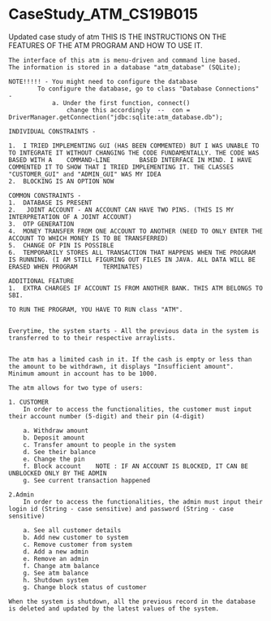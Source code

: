# CaseStudy_ATM_CS19B015
Updated case study of atm
THIS IS THE INSTRUCTIONS ON THE FEATURES OF THE ATM PROGRAM AND HOW TO USE IT.


	The interface of this atm is menu-driven and command line based.
	The information is stored in a database "atm_database" (SQLite);
	
	NOTE!!!!! - You might need to configure the database 
			To configure the database, go to class "Database Connections" -
				a. Under the first function, connect()
					change this accordingly  --  con = DriverManager.getConnection("jdbc:sqlite:atm_database.db");

	INDIVIDUAL CONSTRAINTS -

	1.	I TRIED IMPLEMENTING GUI (HAS BEEN COMMENTED) BUT I WAS UNABLE TO TO INTEGRATE IT WITHOUT CHANGING THE CODE FUNDAMENTALLY. THE CODE WAS BASED WITH A 	COMMAND-LINE 		BASED INTERFACE IN MIND. I HAVE COMMENTED IT TO SHOW THAT I TRIED IMPLEMENTING IT. THE CLASSES "CUSTOMER_GUI" and "ADMIN_GUI" WAS MY IDEA
	2.	BLOCKING IS AN OPTION NOW

	COMMON CONSTRAINTS - 
	1. 	DATABASE IS PRESENT
	2.	 JOINT ACCOUNT - AN ACCOUNT CAN HAVE TWO PINS. (THIS IS MY INTERPRETATION OF A JOINT ACCOUNT)
	3. 	OTP GENERATION
	4. 	MONEY TRANSFER FROM ONE ACCOUNT TO ANOTHER (NEED TO ONLY ENTER THE ACCOUNT TO WHICH MONEY IS TO BE TRANSFERRED)
	5. 	CHANGE OF PIN IS POSSIBLE
	6.	TEMPORARILY STORES ALL TRANSACTION THAT HAPPENS WHEN THE PROGRAM IS RUNNING. (I AM STILL FIGURING OUT FILES IN JAVA. ALL DATA WILL BE ERASED WHEN PROGRAM 		TERMINATES)
	
	ADDITIONAL FEATURE
	1. 	EXTRA CHARGES IF ACCOUNT IS FROM ANOTHER BANK. THIS ATM BELONGS TO SBI.
	
	TO RUN THE PROGRAM, YOU HAVE TO RUN class "ATM".


	Everytime, the system starts - All the previous data in the system is transferred to to their respective arraylists.
	
	
	The atm has a limited cash in it. If the cash is empty or less than the amount to be withdrawn, it displays "Insufficient amount".
	Minimum amount in account has to be 1000.

	The atm allows for two type of users:
	
	1. CUSTOMER
		In order to access the functionalities, the customer must input their account number (5-digit) and their pin (4-digit)
		
		a. Withdraw amount
		b. Deposit amount
		c. Transfer amount to people in the system
		d. See their balance
		e. Change the pin
		f. Block account	NOTE : IF AN ACCOUNT IS BLOCKED, IT CAN BE UNBLOCKED ONLY BY THE ADMIN
		g. See current transaction happened

	2.Admin
		In order to access the functionalities, the admin must input their login id (String - case sensitive) and password (String - case sensitive)
		
		a. See all customer details
		b. Add new customer to system
		c. Remove customer from system
		d. Add a new admin
		e. Remove an admin
		f. Change atm balance
		g. See atm balance
		h. Shutdown system
		g. Change block status of customer

	When the system is shutdown, all the previous record in the database is deleted and updated by the latest values of the system.
